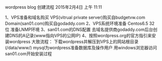 wordpress blog 创建流程
2015年2月4日
上午 11:11
 
1、VPS准备和域名购买
VPS(vitrual private server)购买自budgetvw.com
Domain(san01.com)购买自godaddy.com
2、VPS系统环境准备
Centos6.5 32位
准备LNMP环境
3、san01.com的DNS配置
去域名提供商godaddy.com后台创建DNS的A记录(www指向VPS的公网IP)
4、按照wordpress.org的官方指引来安装wordpress
   大致流程：
下载wordpress并解压到VPS上的网站根目录(/data/www/)
mysql为wordpress准备数据库及操作用户
用windows浏览器访问san01.com开始安装过程
